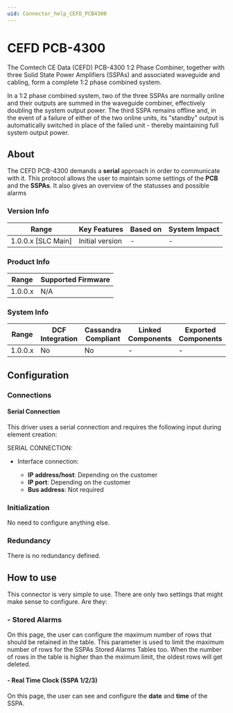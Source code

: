 ```yaml
---
uid: Connector_help_CEFD_PCB4300
---
```


# CEFD PCB-4300

The Comtech CE Data (CEFD) PCB-4300 1:2 Phase Combiner, together with three Solid State Power Amplifiers (SSPAs) and associated waveguide and cabling, form a complete 1:2 phase combined system.

In a 1:2 phase combined system, two of the three SSPAs are normally online and their outputs are summed in the waveguide combiner, effectively doubling the system output power. The third SSPA remains offline and, in the event of a failure of either of the two online units, its "standby" output is automatically switched in place of the failed unit - thereby maintaining full system output power.

## About

The CEFD PCB-4300 demands a **serial** approach in order to communicate with it. This protocol allows the user to maintain some settings of the **PCB** and the **SSPAs**. It also gives an overview of the statusses and possible alarms

### Version Info

| **Range**            | **Key Features** | **Based on** | **System Impact** |
|----------------------|------------------|--------------|-------------------|
| 1.0.0.x \[SLC Main\] | Initial version  | \-           | \-                |



### Product Info

| **Range** | **Supported Firmware** |
|-----------|------------------------|
| 1.0.0.x   | N/A                    |



### System Info

| **Range** | **DCF Integration** | **Cassandra Compliant** | **Linked Components** | **Exported Components** |
|-----------|---------------------|-------------------------|-----------------------|-------------------------|
| 1.0.0.x   | No                  | No                      | \-                    | \-                      |



## Configuration

### Connections

#### Serial Connection

This driver uses a serial connection and requires the following input during element creation:

SERIAL CONNECTION:

- Interface connection:

  - **IP address/host**: Depending on the customer
  - **IP port**: Depending on the customer
  - **Bus address**: Not required

### Initialization

No need to configure anything else.

### Redundancy

There is no redundancy defined.

## How to use

This connector is very simple to use. There are only two settings that might make sense to configure. Are they:

### - Stored Alarms

On this page, the user can configure the maximum number of rows that should be retained in the table. This parameter is used to limit the maximum number of rows for the SSPAs Stored Alarms Tables too. When the number of rows in the table is higher than the mximum limit, the oldest rows will get deleted.

#### - Real Time Clock (SSPA 1/2/3)

On this page, the user can see and configure the **date** and **time** of the SSPA.
